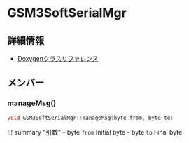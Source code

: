 # GSM3SoftSerialMgr



## 詳細情報

- [Doxygenクラスリファレンス](https://lang-ship.com/reference/Arduino/latest/class_g_s_m3_soft_serial_mgr.html)

## メンバー

### manageMsg()



```c
void GSM3SoftSerialMgr::manageMsg(byte from, byte to)
```

!!! summary "引数"
	- byte `from` Initial byte 
	- byte `to` Final byte 



